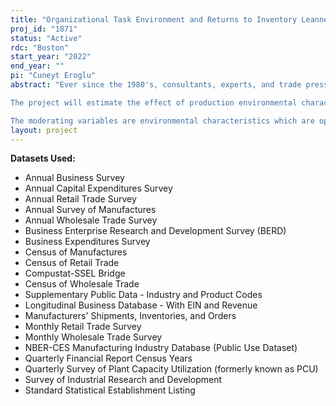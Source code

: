 ```yaml
---
title: "Organizational Task Environment and Returns to Inventory Leanness"
proj_id: "1871"
status: "Active"
rdc: "Boston"
start_year: "2022"
end_year: ""
pi: "Cuneyt Eroglu"
abstract: "Ever since the 1980's, consultants, experts, and trade press have consistently advised managers to pursue a lean strategy and to lower inventories regardless of industry, product or geographic differences. Yet, empirical evidence suggests that efforts to reduce inventories do not always lead to improved firm performance. It is conceivable that the relationship between inventories and firm performance is moderated by the environment in which a firm operates. The research question addressed in this proposal is to identify the environmental conditions that shape the inventory-performance relationship.

The project will estimate the effect of production environmental characteristics, operationalized through the Organizational Task Environment (OTE), on the relationship of inventory management and firm performance. The effect of inventory leanness is measured by regressing firm performance, measured as profitability or productivity, on an Empirical Leanness Indicator (ELI) estimated using turnover curves. The ELI is defined by the difference in a given firm's inventory as compared to the firm-size adjusted average inventory level for its industry. 

The moderating variables are environmental characteristics which are operationalized through the Organizational Task Environment (OTE). OTE is operationalized along three dimensions, namely munificence, dynamism and complexity. Munificence reflects the abundance or scarcity of production resources and capacity, generally estimated using sales growth. Dynamism refers to environmental volatility and comprises facets of instability and unpredictability, and will be measured by sales volatility over time. Complexity describes the difficulty to understand and manage a firm's environment, and will be proxied by measures of R&D intensity, information technology intensity, and management practices such as decentralization and data driven decision making. Numerous studies have found evidence of the moderating effects of environmental dynamism, complexity and munificence on the strategy-performance relationship of firms within their supply chains. Hence, the central tenet of this research project is that these OTE characteristics define the extent to which inventory leanness is associated with performance improvements in a given industry environment."
layout: project
---
```


**Datasets Used:**

  - Annual Business Survey 
  - Annual Capital Expenditures Survey 
  - Annual Retail Trade Survey 
  - Annual Survey of Manufactures 
  - Annual Wholesale Trade Survey 
  - Business Enterprise Research and Development Survey (BERD) 
  - Business Expenditures Survey 
  - Census of Manufactures 
  - Census of Retail Trade 
  - Compustat-SSEL Bridge 
  - Census of Wholesale Trade 
  - Supplementary Public Data - Industry and Product Codes 
  - Longitudinal Business Database - With EIN and Revenue 
  - Manufacturers' Shipments, Inventories, and Orders 
  - Monthly Retail Trade Survey 
  - Monthly Wholesale Trade Survey 
  - NBER-CES Manufacturing Industry Database (Public Use Dataset) 
  - Quarterly Financial Report Census Years 
  - Quarterly Survey of Plant Capacity Utilization (formerly known as PCU) 
  - Survey of Industrial Research and Development 
  - Standard Statistical Establishment Listing 

